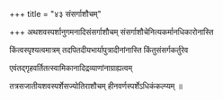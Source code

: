 +++
title = "४३ संसर्गाशौचम्"

+++
अथशवस्पर्शानुगमनादिसंसर्गाशौचम् संसर्गाशौचेनित्यकर्मानधिकारोनास्ति

किंत्वस्पृश्यत्वमात्रम् तदपितदीयभार्यापुत्रादीनांनास्ति किंतुसंसर्गकर्तुरेव

एवंतद्गृहवर्तितत्स्वामिकानादिद्रव्याणांनाग्राह्यत्वम्

तत्रसजातीयशवस्पर्शेसज्योतिराशौचम् हीनवर्णस्पर्शेऽधिकंकल्प्यम् ॥
